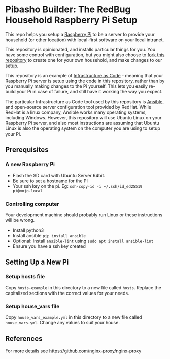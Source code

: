 # Pibasho Builder: The RedBug Household Raspberry Pi Setup

This repo helps you setup a [Raspberry Pi](https://www.raspberrypi.com/) to be a server to provide your household (or other location) with local-first software on your local intranet.

This repository is opinionated, and installs particular things for you. You have some control with configuration, but you might also choose to [fork this repository](https://docs.github.com/en/get-started/quickstart/fork-a-repo) to create one for your own household, and make changes to our setup.

This repository is an example of [Infrastructure as Code](https://en.wikipedia.org/wiki/Infrastructure_as_code) - meaning that your Raspberry Pi server is setup using the code in this repository, rather than by you manually making changes to the Pi yourself. This lets you easily re-build your Pi in case of failure, and still have it working the way you expect.

The particular Infrastructure as Code tool used by this repository is [Ansible](https://www.ansible.com/), and open-source server configuration tool provided by RedHat. While RedHat is a linux company, Ansible works many operating systems, including Windows. However, this repository will use Ubuntu Linux on your Raspberry Pi server, and also most instructions are assuming that Ubuntu Linux is also the operating system on the computer you are using to setup your Pi.

## Prerequisites

### A new Raspberry Pi

* Flash the SD card with Ubuntu Server 64bit.
* Be sure to set a hostname for the PI
* Your ssh key on the pi. Eg: `ssh-copy-id -i ~/.ssh/id_ed25519 pi@mojo.local`

### Controlling computer

Your development machine should probably run Linux or these instructions will be wrong.

* Install python3
* Install ansible `pip install ansible`
* Optional: Install `ansible-lint` using `sudo apt install ansible-lint`
* Ensure you have a ssh key created

## Setting Up a New Pi

### Setup hosts file

Copy `hosts-example` in this directory to a new file called `hosts`. Replace the capitalized sections with the correct values for your needs.

### Setup house_vars file

Copy `house_vars_example.yml` in this directory to a new file called `house_vars.yml`. Change any values to suit your house.

## References

For more details see https://github.com/nginx-proxy/nginx-proxy
